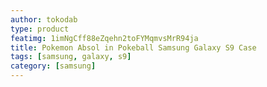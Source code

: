 ```yaml
---
author: tokodab
type: product
featimg: 1imNgCff88eZqehn2toFYMqmvsMrR94ja
title: Pokemon Absol in Pokeball Samsung Galaxy S9 Case
tags: [samsung, galaxy, s9]
category: [samsung]
---
```

